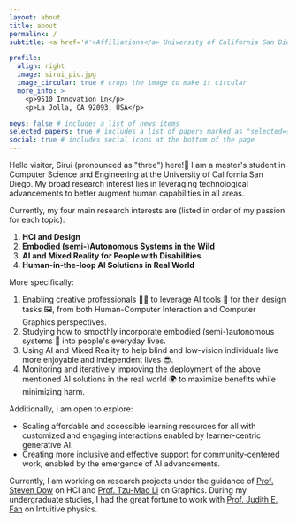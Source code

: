 ```yaml
---
layout: about
title: about
permalink: /
subtitle: <a href='#'>Affiliations</a> University of California San Diego

profile:
  align: right
  image: sirui_pic.jpg
  image_circular: true # crops the image to make it circular
  more_info: >
    <p>9510 Innovation Ln</p>
    <p>La Jolla, CA 92093, USA</p>

news: false # includes a list of news items
selected_papers: true # includes a list of papers marked as "selected={true}"
social: true # includes social icons at the bottom of the page
---
```


Hello visitor, Sirui (pronounced as "three") here!👋 I am a master's student in Computer Science and Engineering at the University of California San Diego. My broad research interest lies in leveraging technological advancements to better augment human capabilities in all areas.

Currently, my four main research interests are (listed in order of my passion for each topic):

1. **HCI and Design**
2. **Embodied (semi-)Autonomous Systems in the Wild**
3. **AI and Mixed Reality for People with Disabilities**
4. **Human-in-the-loop AI Solutions in Real World**

More specifically:

1. Enabling creative professionals 👨‍🎨 to leverage AI tools 🧠 for their design tasks 🖼️, from both Human-Computer Interaction and Computer Graphics perspectives.
2. Studying how to smoothly incorporate embodied (semi-)autonomous systems 🤖 into people's everyday lives.
3. Using AI and Mixed Reality to help blind and low-vision individuals live more enjoyable and independent lives 😎.
4. Monitoring and iteratively improving the deployment of the above mentioned AI solutions in the real world 🌍 to maximize benefits while minimizing harm.

Additionally, I am open to explore:

- Scaling affordable and accessible learning resources for all with customized and engaging interactions enabled by learner-centric generative AI.
- Creating more inclusive and effective support for community-centered work, enabled by the emergence of AI advancements.

Currently, I am working on research projects under the guidance of [Prof. Steven Dow](https://spdow.ucsd.edu/) on HCI and [Prof. Tzu-Mao Li](https://cseweb.ucsd.edu/~tzli/) on Graphics. During my undergraduate studies, I had the great fortune to work with [Prof. Judith E. Fan](https://profiles.stanford.edu/judith-fan) on Intuitive physics.
